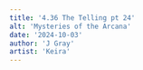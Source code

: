 ```yaml
---
title: '4.36 The Telling pt 24'
alt: 'Mysteries of the Arcana'
date: '2024-10-03'
author: 'J Gray'
artist: 'Keira'
---
```

